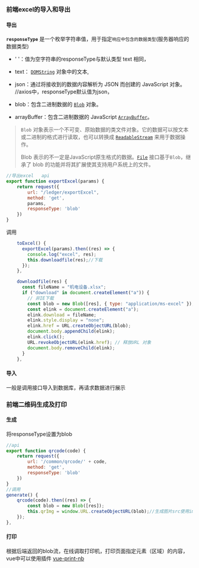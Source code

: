 ### 前端excel的导入和导出

#### 导出

**`responseType`** 是一个枚举字符串值，用于指定`响应中包含的数据类型`(服务器响应的数据类型)

* ' '：值为空字符串的responseType与默认类型 text 相同，
* text： [`DOMString`](https://developer.mozilla.org/zh-CN/docs/Web/API/DOMString) 对象中的文本,

* json：通过将接收到的数据内容解析为 JSON 而创建的 JavaScript 对象。    //axios中，responseType默认值为json，

* blob：包含二进制数据的 [`Blob`](https://developer.mozilla.org/zh-CN/docs/Web/API/Blob) 对象。
* arrayBuffer：包含二进制数据的 JavaScript [`ArrayBuffer`](https://developer.mozilla.org/zh-CN/docs/Web/JavaScript/Reference/Global_Objects/ArrayBuffer)。

> `Blob` 对象表示一个不可变、原始数据的类文件对象。它的数据可以按文本或二进制的格式进行读取，也可以转换成 [`ReadableStream`](https://developer.mozilla.org/zh-CN/docs/Web/API/ReadableStream) 来用于数据操作。 
>
> Blob 表示的不一定是JavaScript原生格式的数据。[`File`](https://developer.mozilla.org/zh-CN/docs/Web/API/File) 接口基于`Blob`，继承了 blob 的功能并将其扩展使其支持用户系统上的文件。

```js
//导出excel   api
export function exportExcel(params) {
    return request({
        url: "/ledger/exportExcel",
        method: 'get',
        params,
        responseType: 'blob'
    })
}
```

调用

```js
	toExcel() {
      exportExcel(params).then((res) => {
        console.log("excel", res);
        this.downloadfile(res);//下载
      });
    },

    downloadfile(res) {
      const fileName = "机电设备.xlsx";
      if ("download" in document.createElement("a")) {
        // 非IE下载
        const blob = new Blob([res], { type: "application/ms-excel" });
        const elink = document.createElement("a");
        elink.download = fileName;
        elink.style.display = "none";
        elink.href = URL.createObjectURL(blob);
        document.body.appendChild(elink);
        elink.click();
        URL.revokeObjectURL(elink.href); // 释放URL 对象
        document.body.removeChild(elink);
      }
    },
```

#### 导入

一般是调用接口导入到数据库，再请求数据进行展示

### 前端二维码生成及打印

#### 生成

将responseType设置为blob

```js
//api
export function qrcode(code) {
    return request({
        url: '/common/qrcode/' + code,
        method: 'get',
        responseType: 'blob'
    })
}
//调用
generate() {
    qrcode(code).then((res) => {
        const blob = new Blob([res]);
        this.qrImg = window.URL.createObjectURL(blob);//生成图片src使用img元素展示
    });
},
```

#### 打印

根据后端返回的blob流，在线调取打印机，打印页面指定元素（区域）的内容，vue中可以使用插件  [vue-print-nb](https://www.npmjs.com/package/vue-print-nb)